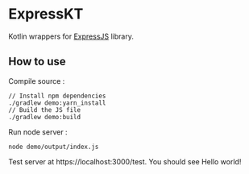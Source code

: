 # ExpressKT

Kotlin wrappers for [ExpressJS](http://expressjs.com/) library.

## How to use

Compile source :

```
// Install npm dependencies
./gradlew demo:yarn_install
// Build the JS file
./gradlew demo:build
```

Run node server :
```
node demo/output/index.js
```

Test server at https://localhost:3000/test.
You should see Hello world!